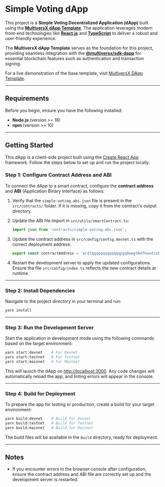 # Simple Voting dApp

This project is a **Simple Voting Decentralized Application (dApp)** built using the **[MultiversX dApp Template](https://template-dapp.multiversx.com/)**. The application leverages modern front-end technologies like **[React.js](https://reactjs.org/)** and **[TypeScript](https://www.typescriptlang.org/)** to deliver a robust and user-friendly experience.

The **MultiversX dApp Template** serves as the foundation for this project, providing seamless integration with the **[@multiversx/sdk-dapp](https://www.npmjs.com/package/@multiversx/sdk-dapp)** for essential blockchain features such as authentication and transaction signing.

For a live demonstration of the base template, visit [MultiversX DApp Template](https://template-dapp.multiversx.com/).

---

## Requirements

Before you begin, ensure you have the following installed:

- **Node.js** (version >= 18)
- **npm** (version >= 10)

---

## Getting Started

This dApp is a client-side project built using the [Create React App](https://create-react-app.dev) framework. Follow the steps below to set up and run the project locally.

### Step 1: Configure Contract Address and ABI

To connect the dApp to a smart contract, configure the **contract address** and **ABI** (Application Binary Interface) as follows:

1. Verify that the `simple-voting.abi.json` file is present in the `src/contracts/` folder. If it is missing, copy it from the contract's output directory.

2. Update the ABI file import in `src/utils/smartContract.ts`:
   ```typescript
   import json from 'contracts/simple-voting.abi.json';
   ```

4. Update the contract address in `src/config/config.devnet.ts` with the correct deployment address:

   ```typescript
   export const contractAddress = 'erd1qqqqqqqqqqqqqpgq0weg304fhwxdza5mp9amdr2vrf7ufahfv2dsttn5a8';
   ```

5. Restart the development server to apply the updated configurations. Ensure the file `src/config/index.ts` reflects the new contract details at runtime.

---

### Step 2: Install Dependencies

Navigate to the project directory in your terminal and run:

```bash
yarn install
```

---

### Step 3: Run the Development Server

Start the application in development mode using the following commands based on the target environment:

```bash
yarn start:devnet    # For Devnet
yarn start:testnet   # For Testnet
yarn start:mainnet   # For Mainnet
```

This will launch the dApp on [http://localhost:3000](http://localhost:3000). Any code changes will automatically reload the app, and linting errors will appear in the console.

---

### Step 4: Build for Deployment

To prepare the app for testing or production, create a build for your target environment:

```bash
yarn build:devnet    # Build for Devnet
yarn build:testnet   # Build for Testnet
yarn build:mainnet   # Build for Mainnet
```

The build files will be available in the `build` directory, ready for deployment.

---

## Notes

- If you encounter errors in the browser console after configuration, ensure the contract address and ABI file are correctly set up and the development server is restarted.

